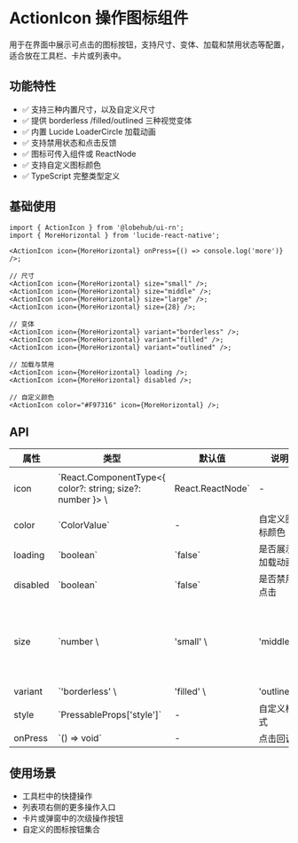 # ActionIcon 操作图标组件

用于在界面中展示可点击的图标按钮，支持尺寸、变体、加载和禁用状态等配置，适合放在工具栏、卡片或列表中。

## 功能特性

- ✅ 支持三种内置尺寸，以及自定义尺寸
- ✅ 提供 borderless /filled/outlined 三种视觉变体
- ✅ 内置 Lucide LoaderCircle 加载动画
- ✅ 支持禁用状态和点击反馈
- ✅ 图标可传入组件或 ReactNode
- ✅ 支持自定义图标颜色
- ✅ TypeScript 完整类型定义

## 基础使用

```tsx
import { ActionIcon } from '@lobehub/ui-rn';
import { MoreHorizontal } from 'lucide-react-native';

<ActionIcon icon={MoreHorizontal} onPress={() => console.log('more')} />;

// 尺寸
<ActionIcon icon={MoreHorizontal} size="small" />;
<ActionIcon icon={MoreHorizontal} size="middle" />;
<ActionIcon icon={MoreHorizontal} size="large" />;
<ActionIcon icon={MoreHorizontal} size={28} />;

// 变体
<ActionIcon icon={MoreHorizontal} variant="borderless" />;
<ActionIcon icon={MoreHorizontal} variant="filled" />;
<ActionIcon icon={MoreHorizontal} variant="outlined" />;

// 加载与禁用
<ActionIcon icon={MoreHorizontal} loading />;
<ActionIcon icon={MoreHorizontal} disabled />;

// 自定义颜色
<ActionIcon color="#F97316" icon={MoreHorizontal} />;
```

## API

| 属性     | 类型                                                        | 默认值            | 说明             |                                |                  |              |              |
| -------- | ----------------------------------------------------------- | ----------------- | ---------------- | ------------------------------ | ---------------- | ------------ | ------------ |
| icon     | \`React.ComponentType<{ color?: string; size?: number }> \\ | React.ReactNode\` | -                | 要渲染的图标，可以是组件或节点 |                  |              |              |
| color    | \`ColorValue\`                                              | -                 | 自定义图标颜色   |                                |                  |              |              |
| loading  | \`boolean\`                                                 | \`false\`         | 是否展示加载动画 |                                |                  |              |              |
| disabled | \`boolean\`                                                 | \`false\`         | 是否禁用点击     |                                |                  |              |              |
| size     | \`number \\                                                 | 'small' \\        | 'middle' \\      | 'large' \\                     | IconSizeConfig\` | \`'middle'\` | 图标尺寸配置 |
| variant  | \`'borderless' \\                                           | 'filled' \\       | 'outlined'\`     | \`'borderless'\`               | 视觉风格         |              |              |
| style    | \`PressableProps\['style']\`                                | -                 | 自定义样式       |                                |                  |              |              |
| onPress  | \`() => void\`                                              | -                 | 点击回调         |                                |                  |              |              |

## 使用场景

- 工具栏中的快捷操作
- 列表项右侧的更多操作入口
- 卡片或弹窗中的次级操作按钮
- 自定义的图标按钮集合

